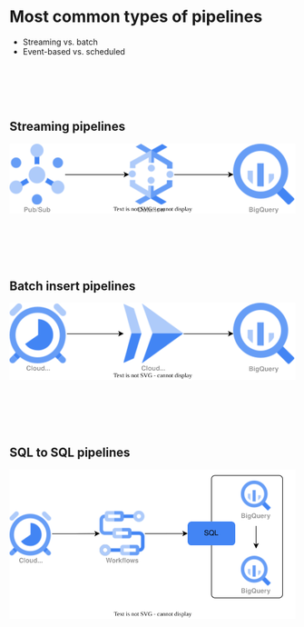 # Most common types of pipelines

* Streaming vs. batch
* Event-based vs. scheduled

<br/><br/><br/><br/>

## Streaming pipelines
![streaming pipeline](https://github.com/data-and-cloud/draw-io/blob/b94c4d86659c19c650b20da233d0f65712ab181c/pipeline_types_streaming.drawio.svg)

<br/><br/><br/><br/>

## Batch insert pipelines
![batch insert pipeline](https://github.com/data-and-cloud/draw-io/blob/fb21a7034ad405e5ad5ed6ccb03cef8b2ad06f6f/pipeline_types_batch_insert.drawio.svg)

<br/><br/><br/><br/>

## SQL to SQL pipelines
![sql to sql](https://github.com/data-and-cloud/draw-io/blob/4dc89a402fa10333d82af75386e94b8aa05150bd/pipeline_types_sql_to_sql.drawio.svg)
